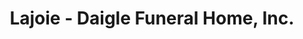 ---
title: "Lajoie - Daigle Funeral Home, Inc."
url: /fort-kent/lajoie-daigle-funeral-home-inc/
shop: funeral directors
---
